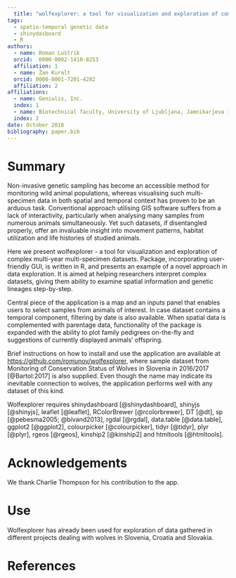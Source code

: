 ```yaml
---
  title: "wolfexplorer: a tool for visualization and exploration of complex multi-year multi-specimen datasets"
tags:
  - spatio-temporal genetic data
  - shinydasboard
  - R
authors:
  - name: Roman Luštrik
  orcid:  0000-0002-1410-8253
  affiliation: 1
  - name: Žan Kuralt
  orcid: 0000-0001-7201-4282
  affiliation: 2
affiliations:
  - name: Genialis, Inc.
  index: 1
  - name: Biotechnical faculty, University of Ljubljana, Jamnikarjeva 101, SI-1000 Ljubljana, Slovenia
  index: 2
date: October 2018
bibliography: paper.bib
---
```


# Summary

Non-invasive genetic sampling has become an accessible method for monitoring wild animal populations, whereas visualising such multi-specimen data in both spatial and temporal context has proven to be an arduous task. Conventional approach utilising GIS software suffers from a lack of interactivity, particularly when analysing many samples from numerous animals simultaneously. Yet such datasets, if disentangled properly, offer an invaluable insight into movement patterns, habitat utilization and life histories of studied animals. 

Here we present wolfexplorer - a tool for visualization and exploration of complex multi-year multi-specimen datasets. Package, incorporating user-friendly GUI, is written in R, and presents an example of a novel approach in data exploration. It is aimed at helping researchers interpret complex datasets, giving them ability to examine spatial information and genetic lineages step-by-step.

Central piece of the application is a map and an inputs panel that enables users to select samples from animals of interest. In case dataset contains a temporal component, filtering by date is also available. When spatial data is complemented with parentage data, functionality of the package is expanded with the ability to plot family pedigrees on-the-fly and suggestions of currently displayed animals’ offspring.

Brief instructions on how to install and use the application are available at https://github.com/romunov/wolfexplorer, where sample dataset from Monitoring of Conservation Status of Wolves in Slovenia in 2016/2017 [@Bartol:2017] is also supplied. Even though the name may indicate its inevitable connection to wolves, the application performs well with any dataset of this kind. 

Wolfexplorer requires shinydashboard [@shinydashboard], shinyjs [@shinyjs], leaflet [@leaflet], RColorBrewer [@rcolorbrewer], DT [@dt], sp [@pebesma2005; @bivand2013], rgdal [@rgdal], data.table [@data.table], ggplot2 [@ggplot2], colourpicker [@colourpicker], tidyr [@tidyr], plyr [@plyr], rgeos [@rgeos], kinship2 [@kinship2] and htmltools [@htmltools].

# Acknowledgements

We thank Charlie Thompson for his contribution to the app.

# Use

Wolfexplorer has already been used for exploration of data gathered in different projects dealing with wolves in Slovenia, Croatia and Slovakia.

# References
